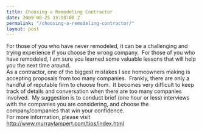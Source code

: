 ```yaml
---
title: Choosing a Remodeling Contractor
date: 2009-08-25 15:58:00 Z
permalink: "/choosing-a-remodeling-contractor/"
layout: post
---
```


<div class="MsoNormal">For those of you who have never remodeled, it can be a challenging and trying experience if you choose the wrong company.  For those of you who have remodeled, I am sure you learned some valuable lessons that will help you the next time around.</div>
<div class="MsoNormal"></div>
<div class="MsoNormal">As a contractor, one of the biggest mistakes I see homeowners making is accepting proposals from too many companies.  Frankly, there are only a handful of reputable firm to choose from.  It becomes very difficult to keep track of details and conversation when there are too many companies involved.  My suggestion is to conduct brief (one hour or less) interviews with the companies you are considering, and choose the company/companies that win your confidence.</div>
<div class="MsoNormal"></div>
<div class="MsoNormal">For more information, please visit <a href="http://www.murraylampert.com/tips/index.html">http://www.murraylampert.com/tips/index.html</a></div>
